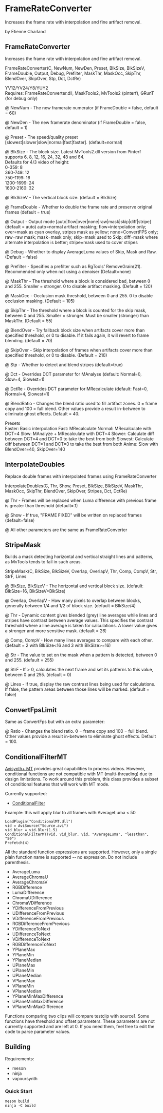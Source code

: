 # FrameRateConverter
Increases the frame rate with interpolation and fine artifact removal.

by Etienne Charland


## FrameRateConverter

Increases the frame rate with interpolation and fine artifact removal.

FrameRateConverter(C, NewNum, NewDen, Preset, BlkSize, BlkSizeV, FrameDouble, Output, Debug, Prefilter, MaskThr, MaskOcc, SkipThr, BlendOver, SkipOver, Stp, Dct, DctRe)

YV12/YV24/Y8/YUY2  
Requires: FrameRateConverter.dll, MaskTools2, MvTools2 (pinterf), GRunT (for debug only)

@ NewNum      - The new framerate numerator (if FrameDouble = false, default = 60)

@ NewDen      - The new framerate denominator (if FrameDouble = false, default = 1)

@ Preset      - The speed/quality preset [slowest|slower|slow|normal|fast|faster]. (default=normal)

@ BlkSize     - The block size. Latest MvTools2.dll version from Pinterf supports 6, 8, 12, 16, 24, 32, 48 and 64.  
                Defaults for 4/3 video of height:  
                0-359:  8  
                360-749: 12  
                750-1199: 16  
                1200-1699: 24  
                1600-2160: 32  

@ BlkSizeV    - The vertical block size. (default = BlkSize)

@ FrameDouble - Whether to double the frame rate and preserve original frames (default = true)

@ Output      - Output mode [auto|flow|over|none|raw|mask|skip|diff|stripe] (default = auto)
                auto=normal artifact masking; flow=interpolation only; over=mask as cyan overlay, stripes mask as yellow; none=ConvertFPS only; raw=raw mask; 
                mask=mask only; skip=mask used to Skip; diff=mask where alternate interpolation is better; stripe=mask used to cover stripes

@ Debug       - Whether to display AverageLuma values of Skip, Mask and Raw. (Default = false)

@ Prefilter   - Specifies a prefilter such as RgTools' RemoveGrain(21). Recommended only when not using a denoiser (Default=none)

@ MaskThr     - The threshold where a block is considered bad, between 0 and 255. Smaller = stronger.
                0 to disable artifact masking. (Default = 120)

@ MaskOcc     - Occlusion mask threshold, between 0 and 255. 0 to disable occlusion masking. (Default = 105)

@ SkipThr     - The threshold where a block is counted for the skip mask, between 0 and 255. Smaller = stronger.
                Must be smaller (stronger) than MaskThr. (Default = 55)

@ BlendOver   - Try fallback block size when artifacts cover more than specified threshold, or 0 to disable.
                If it fails again, it will revert to frame blending. (default = 70)

@ SkipOver    - Skip interpolation of frames when artifacts cover more than specified threshold, 
                or 0 to disable. (Default = 210)
                
@ Stp         - Whether to detect and blend stripes (default=true)

@ Dct         - Overrides DCT parameter for MAnalyse (default: Normal=0, Slow=4, Slowest=1)

@ DctRe       - Overrides DCT parameter for MRecalculate (default: Fast=0, Normal=4, Slowest=1)
                
@ BlendRatio  - Changes the blend ratio used to fill artifact zones. 0 = frame copy and 100 = full blend.
                Other values provide a result in-between to eliminate ghost effects. Default = 40.


Presets  
Faster:  Basic interpolation
Fast:    MRecalculate
Normal:  MRecalculate with DCT=4
Slow:    MAnalyze + MRecalculate with DCT=4
Slower:  Calculate diff between DCT=4 and DCT=0 to take the best from both
Slowest: Calculate diff between DCT=1 and DCT=0 to take the best from both
Anime:   Slow with BlendOver=40, SkipOver=140




## InterpolateDoubles

Replace double frames with interpolated frames using FrameRateConverter

InterpolateDoubles(C, Thr, Show, Preset, BlkSize, BlkSizeV, MaskThr, MaskOcc, SkipThr, BlendOver, SkipOver, Stripes, Dct, DctRe)

@ Thr         - Frames will be replaced when Luma difference with previous frame is greater than threshold (default=.1)

@ Show        - If true, "FRAME FIXED" will be written on replaced frames (default=false)

@ All other parameters are the same as FrameRateConverter




## StripeMask

Builds a mask detecting horizontal and vertical straight lines and patterns, as MvTools tends to fail in such areas.

StripeMask(C, BlkSize, BlkSizeV, Overlap, OverlapV, Thr, Comp, CompV, Str, StrF, Lines

@ BlkSize, BlkSizeV     - The horizontal and vertical block size. (default: BlkSize=16, BlkSizeV=BlkSize)

@ Overlap, OverlapV     - How many pixels to overlap between blocks, generally between 1/4 and 1/2 of block size. (default = BlkSize/4)

@ Thr                   - Dynamic content gives blended (grey) line averages while lines and stripes have contrast between average values. This specifies the contrast threshold where a line average is taken for calculations. A lower value gives a stronger and more sensitive mask. (default = 26)

@ Comp, CompV           - How many lines averages to compare with each other. (default = 2 with BlkSize<16 and 3 with BlkSize>=16)

@ Str                   - The value to set on the mask when a pattern is detected, between 0 and 255. (default = 255)

@ StrF                  - If > 0, calculates the next frame and set its patterns to this value, between 0 and 255. (default = 0)

@ Lines                 - If true, display the raw contrast lines being used for calculations. If false, the pattern areas between those lines will be marked. (default = false)




## ConvertFpsLimit

Same as ConvertFps but with an extra parameter:

@ Ratio      - Changes the blend ratio. 0 = frame copy and 100 = full blend.
               Other values provide a result in-between to eliminate ghost effects. Default = 100.




## ConditionalFilterMT

[Avisynth+ MT](https://forum.doom9.org/showthread.php?t=168856) provides great capabilities to process videos. However, conditional functions are
not compatible with MT (multi-threading) due to design limitations. To work around this problem,
this class provides a subset of conditional features that will work with MT mode.

Currently supported:
- [ConditionalFilter](http://avisynth.nl/index.php/ConditionalFilter)

Example: this will apply blur to all frames with AverageLuma < 50
```
LoadPlugin("ConditionalMT.dll")
vid = AviSource("Source.avi")
vid_blur = vid.Blur(1.5)
ConditionalFilterMT(vid, vid_blur, vid, "AverageLuma", "lessthan", "50")
Prefetch(4)
```

All the standard function expressions are supported. However, only a single plain function name is supported -- no expression.
Do not include parenthesis.
- AverageLuma
- AverageChromaU
- AverageChromaV
- RGBDifference
- LumaDifference
- ChromaUDifference
- ChromaVDifference
- YDifferenceFromPrevious
- UDifferenceFromPrevious
- VDifferenceFromPrevious
- RGBDifferenceFromPrevious
- YDifferenceToNext
- UDifferenceToNext
- VDifferenceToNext
- RGBDifferenceToNext
- YPlaneMax
- YPlaneMin
- YPlaneMedian
- UPlaneMax
- UPlaneMin
- UPlaneMedian
- VPlaneMax
- VPlaneMin
- VPlaneMedian
- YPlaneMinMaxDifference
- UPlaneMinMaxDifference
- VPlaneMinMaxDifference

Functions comparing two clips will compare testclip with source1. Some functions have threshold and offset parameters. 
These parameters are not currently supported and are left at 0. If you need them, feel free to edit the code to parse parameter values.

## Building

Requirements:
* meson
* ninja
* vapoursynth

### Quick Start

```
meson build
ninja -C build
```
